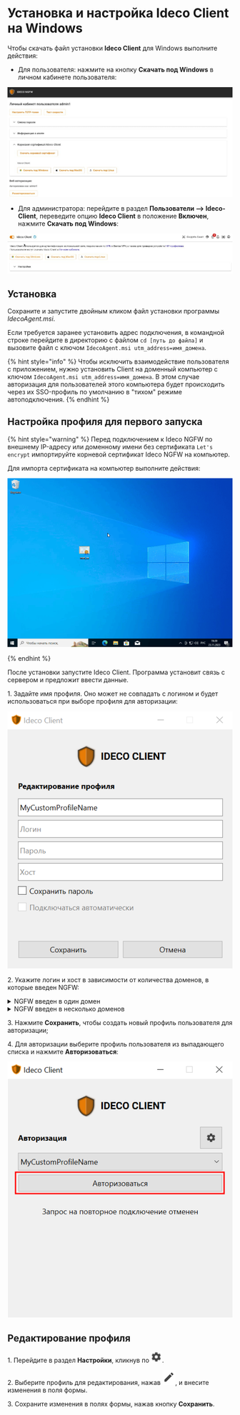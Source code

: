 # Установка и настройка Ideco Client на Windows

Чтобы скачать файл установки **Ideco Client** для Windows выполните действия:

* Для пользователя: нажмите на кнопку **Скачать под  Windows** в личном кабинете пользователя:

![](/.gitbook/assets/ideco-client7.png)

* Для администратора: перейдите в раздел **Пользователи –> Ideco-Client**, переведите опцию **Ideco Client** в положение **Включен**, нажмите **Скачать под Windows**:

![](/.gitbook/assets/ideco-client5.png)

## Установка

Сохраните и запустите двойным кликом файл установки программы *IdecoAgent.msi*.

Если требуется заранее установить адрес подключения, в командной строке перейдите в директорию с файлом `cd [путь до файла]` и вызовите файл с ключом `IdecoAgent.msi utm_address=имя_домена`.

{% hint style="info" %}
Чтобы исключить взаимодействие пользователя с приложением, нужно установить Client на доменный компьютер с ключом `IdecoAgent.msi utm_address=имя_домена`. В этом случае авторизация для пользователей этого компьютера будет происходить через их SSO-профиль по умолчанию в "тихом" режиме автоподключения.
{% endhint %}

## Настройка профиля для первого запуска

{% hint style="warning" %}
Перед подключением к Ideco NGFW по внешнему IP-адресу или доменному имени без сертификата `Let's encrypt` импортируйте корневой сертификат Ideco NGFW на компьютер.

Для импорта сертификата на компьютер выполните действия:

![](/.gitbook/assets/ideco-client.gif)

<!-- * Дважды кликните на скачанный файл сертификата;
* В открывшемся окне выберите **Установить сертификат**;
* Откроется **Мастер импорта сертификатов. В качестве **Расположения хранилища** выберите **Локальный компьютер**;
* Выберите пункт **Поместить все сертификаты в следующее хранилище**, нажмите **Обзор** и выберите папку **Доверенные корневые центры сертификации**;
* Нажмите **Ок -> Далее -> Готово**.-->

{% endhint %}

После установки запустите Ideco Client. Программа установит связь с сервером и предложит ввести данные.

1\. Задайте имя профиля. Оно может не совпадать с логином и будет использоваться при выборе профиля для авторизации:

![](/.gitbook/assets/ideco-client.png)

2\. Укажите логин и хост в зависимости от количества доменов, в которые введен NGFW:

<details>
<summary>NGFW введен в один домен</summary>

Введите **логин** в домене, в качестве **хоста** укажите домен или IP-адрес.

![](/.gitbook/assets/ideco-client1.png)

</details>

<details>
<summary>NGFW введен в несколько доменов</summary>

Введите **логин** в формате **имя_домена/имя_пользователя**, в качестве **хоста** укажите **IP NGFW**.

![](/.gitbook/assets/ideco-client3.png)

</details>

3\. Нажмите **Сохранить**, чтобы создать новый профиль пользователя для авторизации;

4\. Для авторизации выберите профиль пользователя из выпадающего списка и нажмите **Авторизоваться**:

![](/.gitbook/assets/ideco-client4.png)

## Редактирование профиля

1\. Перейдите в раздел **Настройки**, кликнув по ![](/.gitbook/assets/icon-gear2.png).

2\. Выберите профиль для редактирования, нажав ![](/.gitbook/assets/icon-edit.png), и внесите изменения в поля формы.

3\. Сохраните изменения в полях формы, нажав кнопку **Сохранить**.